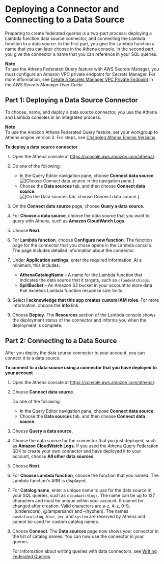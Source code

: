 # Deploying a Connector and Connecting to a Data Source<a name="connect-to-a-data-source-lambda"></a>

Preparing to create federated queries is a two\-part process: deploying a Lambda function data source connector, and connecting the Lambda function to a data source\. In the first part, you give the Lambda function a name that you can later choose in the Athena console\. In the second part, you give the connector a name that you can reference in your SQL queries\.

**Note**  
To use the Athena Federated Query feature with AWS Secrets Manager, you must configure an Amazon VPC private endpoint for Secrets Manager\. For more information, see [Create a Secrets Manager VPC Private Endpoint](https://docs.aws.amazon.com/secretsmanager/latest/userguide/vpc-endpoint-overview.html#vpc-endpoint-create) in the *AWS Secrets Manager User Guide*\.

## Part 1: Deploying a Data Source Connector<a name="connect-to-a-data-source-lambda-deploying"></a>

To choose, name, and deploy a data source connector, you use the Athena and Lambda consoles in an integrated process\.

**Note**  
 To use the Amazon Athena Federated Query feature, set your workgroup to Athena engine version 2\. For steps, see [Changing Athena Engine Versions](engine-versions-changing.md)\. 

**To deploy a data source connector**

1. Open the Athena console at [https://console\.aws\.amazon\.com/athena/](https://console.aws.amazon.com/athena/home)\.

1. Do one of the following:
   + In the Query Editor navigation pane, choose **Connect data source**\.  
![\[Choose Connect data source in the navigation pane.\]](http://docs.aws.amazon.com/athena/latest/ug/images/connect-to-a-data-source-nav-pane.png)
   + Choose the **Data sources** tab, and then choose **Connect data source**\.  
![\[On the Data sources tab, choose Connect data source.\]](http://docs.aws.amazon.com/athena/latest/ug/images/connect-to-a-data-source-data-sources-tab.png)

1. On the **Connect data source** page, choose **Query a data source**\.

1. For **Choose a data source**, choose the data source that you want to query with Athena, such as **Amazon CloudWatch Logs**\.

1. Choose **Next**\.

1. For **Lambda function**, choose **Configure new function**\. The function page for the connector that you chose opens in the Lambda console\. The page includes detailed information about the connector\.

1. Under **Application settings**, enter the required information\. At a minimum, this includes:
   + **AthenaCatalogName** – A name for the Lambda function that indicates the data source that it targets, such as `cloudwatchlogs`\.
   + **SpillBucket** – An Amazon S3 bucket in your account to store data that exceeds Lambda function response size limits\.

1. Select **I acknowledge that this app creates custom IAM roles**\. For more information, choose the **Info** link\.

1. Choose **Deploy**\. The **Resources** section of the Lambda console shows the deployment status of the connector and informs you when the deployment is complete\.

## Part 2: Connecting to a Data Source<a name="connect-to-a-data-source-lambda-connecting"></a>

After you deploy the data source connector to your account, you can connect it to a data source\.

**To connect to a data source using a connector that you have deployed to your account**

1. Open the Athena console at [https://console\.aws\.amazon\.com/athena/](https://console.aws.amazon.com/athena/home)\.

1. Choose **Connect data source**\.

   Do one of the following:
   + In the Query Editor navigation pane, choose **Connect data source**\.
   + Choose the **Data sources** tab, and then choose **Connect data source**\.

1. Choose **Query a data source**\.

1. Choose the data source for the connector that you just deployed, such as **Amazon CloudWatch Logs**\. If you used the Athena Query Federation SDK to create your own connector and have deployed it to your account, choose **All other data sources**\.

1. Choose **Next**\.

1. For **Choose Lambda function**, choose the function that you named\. The Lambda function's ARN is displayed\.

1. For **Catalog name**, enter a unique name to use for the data source in your SQL queries, such as `cloudwatchlogs`\. The name can be up to 127 characters and must be unique within your account\. It cannot be changed after creation\. Valid characters are a\-z, A\-z, 0\-9, \_\(underscore\), @\(ampersand\) and \-\(hyphen\)\. The names `awsdatacatalog`, `hive`, `jmx`, and `system` are reserved by Athena and cannot be used for custom catalog names\. 

1. Choose **Connect**\. The **Data sources** page now shows your connector in the list of catalog names\. You can now use the connector in your queries\. 

   For information about writing queries with data connectors, see [Writing Federated Queries](writing-federated-queries.md)\.